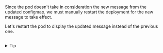 Since the pod doesn't take in consideration the new message from the updated configmap, we must manually restart the deployment for the new message to take effect. 

Let's restart the pod to display the updated message instead of the previous one.

<br>
<details><summary>Tip</summary>
<br>

```plain
kubectl rollout restart -h
```{{exec}}

</details>


<br>
<details><summary>Solution</summary>
<br>

```plain
kubectl rollout restart deployment -n dev-ns -l app=mock-app
```{{exec}}

</details>

